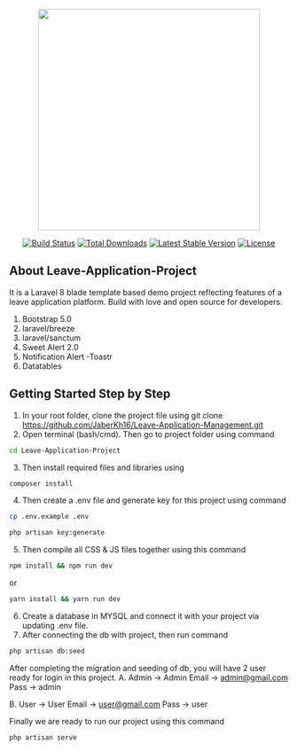 <p align="center"><a href="https://laravel.com" target="_blank"><img src="https://raw.githubusercontent.com/laravel/art/master/logo-lockup/5%20SVG/2%20CMYK/1%20Full%20Color/laravel-logolockup-cmyk-red.svg" width="400"></a></p>

<p align="center">
<a href="https://travis-ci.org/laravel/framework"><img src="https://travis-ci.org/laravel/framework.svg" alt="Build Status"></a>
<a href="https://packagist.org/packages/laravel/framework"><img src="https://img.shields.io/packagist/dt/laravel/framework" alt="Total Downloads"></a>
<a href="https://packagist.org/packages/laravel/framework"><img src="https://img.shields.io/packagist/v/laravel/framework" alt="Latest Stable Version"></a>
<a href="https://packagist.org/packages/laravel/framework"><img src="https://img.shields.io/packagist/l/laravel/framework" alt="License"></a>
</p>

## About Leave-Application-Project

It is a Laravel 8 blade template based demo project reflecting features of a leave application platform. Build with love and open source for developers.

1. Bootstrap 5.0
2. laravel/breeze
3. laravel/sanctum
4. Sweet Alert 2.0
5. Notification Alert -Toastr
6. Datatables

## Getting Started Step by Step

1. In your root folder, clone the project file using git clone https://github.com/JaberKh16/Leave-Application-Management.git
2. Open terminal (bash/cmd). Then go to project folder using command

```sh
cd Leave-Application-Project
```

3. Then install required files and libraries using

```sh
composer install
```

4. Then create a .env file and generate key for this project using command

```sh
cp .env.example .env

php artisan key:generate
```

5. Then compile all CSS & JS files together using this command

```sh
npm install && npm run dev
```

or

```sh
yarn install && yarn run dev
```

6. Create a database in MYSQL and connect it with your project via updating .env file.
7. After connecting the db with project, then run command

```sh
php artisan db:seed
```

After completing the migration and seeding of db, you will have 2 user ready for login in this project.
A. Admin -> Admin
Email -> admin@gmail.com
Pass -> admin

B. User -> User
Email -> user@gmail.com
Pass -> user

Finally we are ready to run our project using this command

```sh
php artisan serve
```

